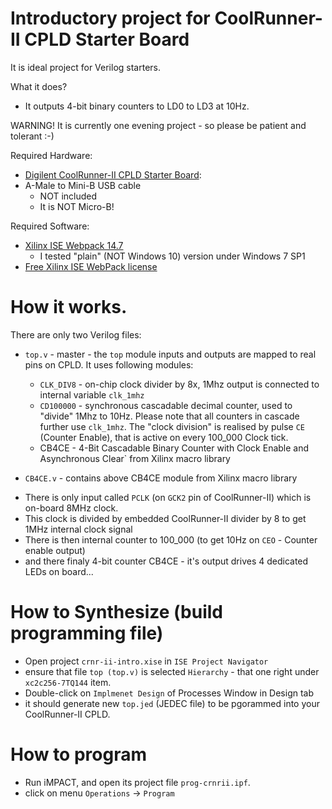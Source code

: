 # Introductory project for CoolRunner-II CPLD Starter Board

It is ideal project for Verilog starters.

What it does?
- It outputs 4-bit binary counters to LD0 to LD3 at 10Hz.

WARNING! It is currently one evening project - so please
be patient and tolerant :-)

Required Hardware:

* [Digilent CoolRunner-II CPLD Starter Board][Digilent CoolRunner-II CPLD Starter Board]:
* A-Male to Mini-B USB cable
  - NOT included
  - It is NOT Micro-B!

Required Software:
* [Xilinx ISE Webpack 14.7][Xilinx ISE Webpack 14.7]
  - I tested "plain" (NOT Windows 10) version under Windows 7 SP1
* [Free Xilinx ISE WebPack license][Free Xilinx ISE WebPack license]

# How it works.

There are only two Verilog files:
- `top.v` - master - the `top` module inputs and outputs are mapped
  to real pins on CPLD. It uses following modules:
  - `CLK_DIV8` - on-chip clock divider by 8x, 1Mhz output is connected
     to internal variable `clk_1mhz`
  - `CD100000` - synchronous cascadable decimal counter, used to
     "divide" 1Mhz to 10Hz. Please note that all counters in cascade
     further use `clk_1mhz`. The "clock division" is realised by
     pulse `CE` (Counter Enable), that is active on every 100_000 Clock
     tick.
   - CB4CE - 4-Bit Cascadable Binary Counter with Clock Enable and Asynchronous Clear` from Xilinx macro library

-  `CB4CE.v` - contains above CB4CE module from Xilinx macro library


* There is only input called `PCLK` (on `GCK2` pin of CoolRunner-II)
  which is on-board 8MHz clock.
* This clock is divided by embedded CoolRunner-II divider by 8 to get
  1MHz internal clock signal 
* There is then internal counter to 100_000 (to get 10Hz on `CEO` - Counter
  enable output)
* and there finaly 4-bit counter CB4CE - it's output drives 4 dedicated
  LEDs on board...

# How to Synthesize (build programming file)

* Open project `crnr-ii-intro.xise` in `ISE Project Navigator`
* ensure that file `top (top.v)` is selected `Hierarchy` - that
  one right under `xc2c256-7TQ144` item.
* Double-click on `Implmenet Design` of Processes Window in Design tab
* it should generate new `top.jed` (JEDEC file) to be pgorammed
  into your CoolRunner-II CPLD.

# How to program

* Run iMPACT, and open its project file `prog-crnrii.ipf`.
* click on menu `Operations` -> `Program`


[Free Xilinx ISE WebPack license]: https://www.xilinx.com/support/licensing_solution_center.html
[Xilinx ISE Webpack 14.7]: https://www.xilinx.com/support/download/index.html/content/xilinx/en/downloadNav/vivado-design-tools/archive-ise.html
[Digilent CoolRunner-II CPLD Starter Board]: https://store.digilentinc.com/coolrunner-ii-cpld-starter-board-limited-time/

